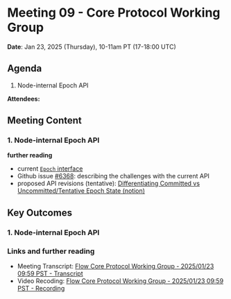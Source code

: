 # Meeting 09 - Core Protocol Working Group

**Date**: Jan 23, 2025 (Thursday), 10-11am PT (17-18:00 UTC)

## Agenda
1. Node-internal Epoch API

**Attendees:** 

## Meeting Content

### 1. Node-internal Epoch API

**further reading**
* current [`Epoch` interface](https://github.com/onflow/flow-go/blob/92474d32c877cc71d672e9b91525594d6f7f690d/state/protocol/epoch.go#L59)
* Github issue [#6368](https://github.com/onflow/flow-go-internal/issues/6368): describing the challenges with the current API
* proposed API revisions (tentative): [Differentiating Committed vs Uncommitted/Tentative Epoch State (notion)](https://www.notion.so/flowfoundation/Differentiating-Committed-vs-Uncommitted-Tentative-Epoch-State-17a1aee1232480bc8b37e2adb3e19b28?pvs=4)

## Key Outcomes

### 1. Node-internal Epoch API

### Links and further reading
- Meeting Transcript: [Flow Core Protocol Working Group - 2025/01/23 09:59 PST - Transcript](https://docs.google.com/document/d/1GKhjWqiGHT1ees4D9O2KISAGjQi7K1kjbLGbMWNnPZ4/edit?usp=sharing)
- Video Recoding: [Flow Core Protocol Working Group - 2025/01/23 09:59 PST - Recording](https://drive.google.com/file/d/1Td0ZG-fVMqc2OLI-b79ntLgka0cFBox6/view?usp=sharing)
